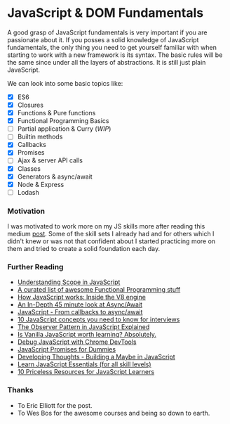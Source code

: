 # JavaScript & DOM Fundamentals

A good grasp of JavaScript fundamentals is very important if you are passionate about it. If you posses a solid knowledge of JavaScript fundamentals, the only thing you need to get yourself familiar with when starting to work with a new framework is its syntax. The basic rules will be the same since under all the layers of abstractions. It is still just plain JavaScript.

We can look into some basic topics like:

- [x] ES6
- [x] Closures
- [x] Functions & Pure functions
- [x] Functional Programming Basics
- [ ] Partial application & Curry (_WIP_)
- [ ] Builtin methods
- [x] Callbacks
- [x] Promises
- [ ] Ajax & server API calls
- [x] Classes
- [x] Generators & async/await
- [x] Node & Express
- [ ] Lodash

### Motivation

I was motivated to work more on my JS skills more after reading this medium [post][post-link]. Some of the skill sets I already had and for others which I didn't knew or was not that confident about I started practicing more on them and tried to create a solid foundation each day.

### Further Reading

- [Understanding Scope in JavaScript][scope-javaScript]
- [A curated list of awesome Functional Programming stuff][Awesome-FP]
- [How JavaScript works: Inside the V8 engine][V8-engine]
- [An In-Depth 45 minute look at Async/Await][youtube-link-1]
- [JavaScript - From callbacks to async/await][callbacks]
- [10 JavaScript concepts you need to know for interviews][interviews]
- [The Observer Pattern in JavaScript Explained][observer]
- [Is Vanilla JavaScript worth learning? Absolutely.][vanilla-javaScript]
- [Debug JavaScript with Chrome DevTools][debug-javaScript]
- [JavaScript Promises for Dummies][javaScript-promises]
- [Developing Thoughts - Building a Maybe in JavaScript][developing-thoughts]
- [Learn JavaScript Essentials (for all skill levels)][Learn-JavaScript-Essentials]
- [10 Priceless Resources for JavaScript Learners][Priceless-Resources-JS]

### Thanks

- To Eric Elliott for the post.
- To Wes Bos for the awesome courses and being so down to earth.

[scope-javaScript]: https://developer.telerik.com/topics/web-development/understanding-scope-in-javascript/
[interviews]: https://dev.to/arnavaggarwal/10-javascript-concepts-you-need-to-know-for-interviews
[post-link]: https://medium.com/javascript-scene/top-javascript-frameworks-topics-to-learn-in-2017-700a397b711
[developing-thoughts]: http://developingthoughts.co.uk/building-a-maybe-in-javascript/
[V8-engine]: https://blog.sessionstack.com/how-javascript-works-inside-the-v8-engine-5-tips-on-how-to-write-optimized-code-ac089e62b12e
[youtube-link-1]: https://youtu.be/f57IHEeDNcA
[observer]: https://pawelgrzybek.com/the-observer-pattern-in-javascript-explained/
[callbacks]: https://medium.com/@daspinola/javascript-from-callbacks-to-async-await-1cc090ddad99
[vanilla-javaScript]: https://medium.freecodecamp.org/is-vanilla-javascript-worth-learning-absolutely-c2c67140ac34
[debug-javaScript]:https://codeburst.io/learn-how-to-debug-javascript-with-chrome-devtools-9514c58479db
[javaScript-promises]: https://scotch.io/tutorials/javascript-promises-for-dummies
[Awesome-FP]: https://github.com/stoeffel/awesome-fp-js#awesome-fp-js-
[Learn-JavaScript-Essentials]: https://medium.com/javascript-scene/learn-javascript-b631a4af11f2
[Priceless-Resources-JS]: https://medium.com/javascript-scene/10-priceless-resources-for-javascript-learners-bbf2f7d7f84e

